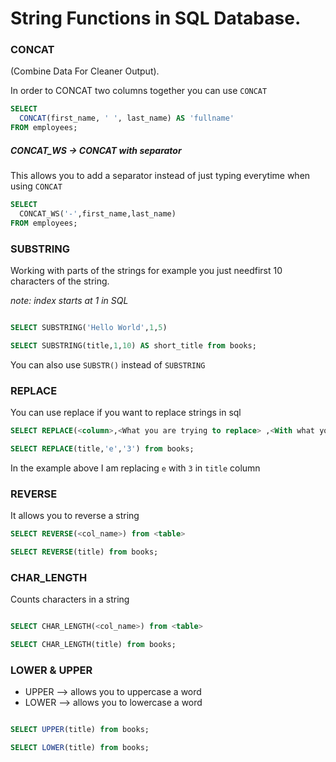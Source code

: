 # String Functions in SQL Database.


### CONCAT
(Combine Data For Cleaner Output).

In order to CONCAT two columns together you can use `CONCAT`

```sql
SELECT
  CONCAT(first_name, ' ', last_name) AS 'fullname'
FROM employees;
```
##### CONCAT_WS -> CONCAT with separator
This allows you to add a separator instead of just typing everytime when using `CONCAT`

```sql
SELECT
  CONCAT_WS('-',first_name,last_name)
FROM employees;
```

### SUBSTRING
Working with parts of the strings for example you just needfirst 10 characters of the string.

_note: index starts at 1 in SQL_


```sql

SELECT SUBSTRING('Hello World',1,5)

SELECT SUBSTRING(title,1,10) AS short_title from books;

```

You can also use `SUBSTR()` instead of `SUBSTRING`


### REPLACE

You can use replace if you want to replace strings in sql

```sql
SELECT REPLACE(<column>,<What you are trying to replace> ,<With what you want to replace>) from <table>;

SELECT REPLACE(title,'e','3') from books;
```

In the example above I am replacing `e` with `3` in `title` column


### REVERSE 
It allows you to reverse a string

```sql
SELECT REVERSE(<col_name>) from <table>

SELECT REVERSE(title) from books;
```

### CHAR_LENGTH

Counts characters in a string

```sql

SELECT CHAR_LENGTH(<col_name>) from <table>

SELECT CHAR_LENGTH(title) from books;
```

### LOWER & UPPER

- UPPER --> allows you to uppercase a word
- LOWER --> allows you to lowercase a word

```sql

SELECT UPPER(title) from books;

SELECT LOWER(title) from books;
```
